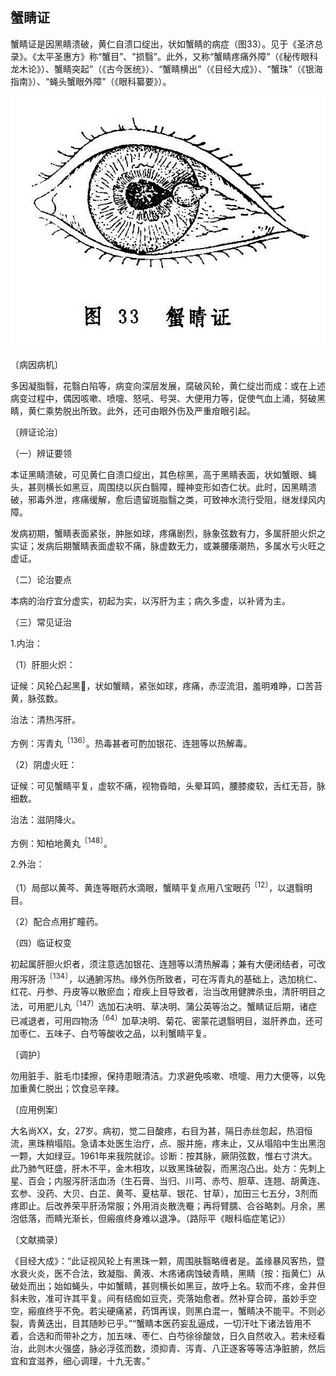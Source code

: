 ## 蟹睛证

蟹睛证是因黑睛溃破，黄仁自溃口绽出，状如蟹睛的病症（图33）。见于《圣济总录》。《太平圣惠方》称“蟹目”、"损翳”。此外，又称“蟹睛疼痛外障”（《秘传眼科龙木论》）、蟹睛突起”（《古今医统》）、“蟹睛横出”（《目经大成》）、“蟹珠”（《银海指南》）、“蝇头蟹眼外障”（《眼科纂要》）。

![插图](./img/33.jpg)

〔病因病机〕

多因凝脂翳，花翳白陷等，病变向深层发展，腐破风轮，黄仁绽岀而成：或在上述病变过程中，偶因咳嗽、喷嚏、怒吼、号哭、大便用力等，促使气血上涌，努破黑睛，黄仁乘势脱出所致。此外，还可由眼外伤及严重疳眼引起。

〔辨证论治〕

（一）辨证要领

本证黑睛溃破，可见黄仁自溃口绽出，其色棕黑，高于黑睛表面，状如蟹眼、蝇头，甚则横长如黑豆，周围绕以灰白翳障，瞳神变形如杏仁状。此时，因黑睛溃破，邪毒外泄，疼痛缓解，愈后遗留斑脂翳之类，可致神水流行受阻，继发绿风内障。

发病初期，蟹睛表面紧张，肿胀如球，疼痛剧烈，脉象弦数有力，多属肝胆火炽之实证；发病后期蟹睛表面虚软不痛，脉虚数无力，或兼腰痿潮热，多属水亏火旺之虚证。

（二）论治要点

本病的治疗宜分虚实，初起为实，以泻肝为主；病久多虚，以补肾为主。

（三）常见证治

1.内治：

（1）肝胆火炽：

证候：风轮凸起黑𥅲，状如蟹睛，紧张如球，疼痛，赤涩流泪，羞明难睁，口苦苔黄，脉弦数。

治法：清热泻肝。

方例：泻青丸<sup>〔136〕</sup>。热毒甚者可酌加银花、连翘等以热解毒。

（2）阴虚火旺：

证候：可见蟹睛平复，虚软不痛，视物昏暗，头晕耳鸣，腰膝痠软，舌红无苔，脉细数。

治法：滋阴降火。

方例：知柏地黄丸<sup>〔148〕</sup>。

2.外治：

（1）局部以黄芩、黄连等眼药水滴眼，蟹睛平复点用八宝眼药<sup>〔12〕</sup>，以退翳明目。

（2）配合点用扩瞳药。

（四）临证权变

初起属肝胆火炽者，须注意选加银花、连翘等以清热解毒；兼有大便闭结者，可改用泻肝汤<sup>〔134〕</sup>，以通腑泻热。缘外伤所致者，可在泻青丸的基础上，选加桃仁、红花、丹参、丹皮等以散瘀血；疳疾上目导致者，治当改用健脾杀虫，清肝明目之法，可用肥儿丸<sup>〔147〕</sup>选加石决明、草决明、蒲公英等治之。蟹睛证后期，诸症已减退者，可用四物汤<sup>〔64〕</sup>加草决明、菊花、密蒙花退翳明目，滋肝养血，还可加枣仁、五味子、白芍等酸收之品，以利蟹睛平复。

〔调护〕

勿用脏手、脏毛巾揉擦，保持患眼清洁。力求避免咳嗽、喷嚏、用力大便等，以免加重黄仁脱出；饮食忌辛辣。

〔应用例案〕

大名尚XX，女，27岁。病初，觉二目酸疼，右目为甚，隔日赤丝忽起，热泪恒流，黑珠稍塌陷。急请本处医生治疗，点、服并施，疼未止，又从塌陷中生出黑泡一颗，大如绿豆。1961年来我院就诊。诊断：按其脉，厥阴弦数，惟右寸洪大。此乃肺气旺盛，肝木不平，金木相攻，以致黑珠破裂，而黑泡凸出。处方：先刺上星、百会；内服泻肝活血汤（生石膏、当归、川芎、赤芍、胆草、连翘、胡黄连、玄参、没药、大贝、白芷、黄芩、夏枯草、银花、甘草），加田三七五分，3剂而疼即止。后改养荣平肝汤常服；外用消炎散洗罨；再将臂臑、合谷略刺。月余，黑泡低落，而睛光渐长，但瘢痕终身难以退净。（路际平《眼科临症笔记》）

〔文献摘录〕

《目经大成》：“此证视风轮上有黑珠一颗，周围肤翳略缠者是。盖缘暴风客热，暨水衰火炎，医不合法，致凝脂、黄液、木疡诸病蚀破青睛，黑睛（按：指黄仁）从破处而出；始如蝇头，中如蟹睛，甚则横长如黑豆，故呼上名。软而不疼，金井但斜未败，准可许其平复。间有结痂如豆壳，壳落始愈者。然补穿合碎，虽妙手空空，瘢痕终乎不免。若尖硬痛紧，药饵再误，则黑白混一，蟹睛决不能平。不则必裂，青黄迭出，目其随眇已乎。”“蟹睛本医药妄乱逼成，一切汗吐下诸法皆用不着，合选和而带补之方，加五味、枣仁、白芍徐徐酸敛，日久自然收入。若未经看治，此则木火强盛，脉必浮弦而数，须抑青、泻青、八正逐客等等洁净脏腑，然后宜和宜滋养，细心调理，十九无害。”
